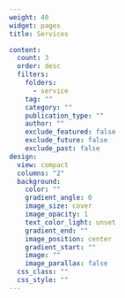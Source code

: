 ```yaml
---
weight: 40
widget: pages
title: Services

content:
  count: 3
  order: desc
  filters:
    folders:
      - service
    tag: ""
    category: ""
    publication_type: ""
    author: ""
    exclude_featured: false
    exclude_future: false
    exclude_past: false
design:
  view: compact
  columns: "2"
  background:
    color: ""
    gradient_angle: 0
    image_size: cover
    image_opacity: 1
    text_color_light: unset
    gradient_end: ""
    image_position: center
    gradient_start: ""
    image: ""
    image_parallax: false
  css_class: ""
  css_style: ""
---
```



